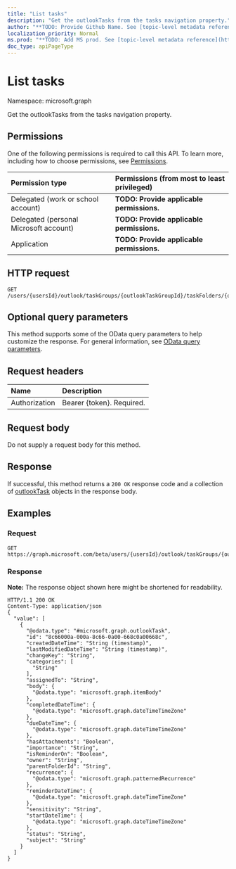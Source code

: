 ```yaml
---
title: "List tasks"
description: "Get the outlookTasks from the tasks navigation property."
author: "**TODO: Provide Github Name. See [topic-level metadata reference](https://msgo.azurewebsites.net/add/document/guidelines/metadata.html#topic-level-metadata)**"
localization_priority: Normal
ms.prod: "**TODO: Add MS prod. See [topic-level metadata reference](https://msgo.azurewebsites.net/add/document/guidelines/metadata.html#topic-level-metadata)**"
doc_type: apiPageType
---
```


# List tasks

Namespace: microsoft.graph

Get the outlookTasks from the tasks navigation property.

## Permissions
One of the following permissions is required to call this API. To learn more, including how to choose permissions, see [Permissions](/concepts/permissions-reference.md).

|Permission type|Permissions (from most to least privileged)|
|:---|:---|
|Delegated (work or school account)|**TODO: Provide applicable permissions.**|
|Delegated (personal Microsoft account)|**TODO: Provide applicable permissions.**|
|Application|**TODO: Provide applicable permissions.**|

## HTTP request

<!-- {
  "blockType": "ignored"
}
-->
``` http
GET /users/{usersId}/outlook/taskGroups/{outlookTaskGroupId}/taskFolders/{outlookTaskFolderId}/tasks
```

## Optional query parameters
This method supports some of the OData query parameters to help customize the response. For general information, see [OData query parameters](/graph/query-parameters).

## Request headers
|Name|Description|
|:---|:---|
|Authorization|Bearer {token}. Required.|

## Request body
Do not supply a request body for this method.

## Response

If successful, this method returns a `200 OK` response code and a collection of [outlookTask](../resources/outlooktask.md) objects in the response body.

## Examples

### Request
<!-- {
  "blockType": "request",
  "name": "get_outlooktask"
}
-->
``` http
GET https://graph.microsoft.com/beta/users/{usersId}/outlook/taskGroups/{outlookTaskGroupId}/taskFolders/{outlookTaskFolderId}/tasks
```

### Response
**Note:** The response object shown here might be shortened for readability.
<!-- {
  "blockType": "response",
  "truncated": true,
  "@odata.type": "collection(microsoft.graph.outlooktask)"
}
-->
``` http
HTTP/1.1 200 OK
Content-Type: application/json
{
  "value": [
    {
      "@odata.type": "#microsoft.graph.outlookTask",
      "id": "8c66000a-000a-8c66-0a00-668c0a00668c",
      "createdDateTime": "String (timestamp)",
      "lastModifiedDateTime": "String (timestamp)",
      "changeKey": "String",
      "categories": [
        "String"
      ],
      "assignedTo": "String",
      "body": {
        "@odata.type": "microsoft.graph.itemBody"
      },
      "completedDateTime": {
        "@odata.type": "microsoft.graph.dateTimeTimeZone"
      },
      "dueDateTime": {
        "@odata.type": "microsoft.graph.dateTimeTimeZone"
      },
      "hasAttachments": "Boolean",
      "importance": "String",
      "isReminderOn": "Boolean",
      "owner": "String",
      "parentFolderId": "String",
      "recurrence": {
        "@odata.type": "microsoft.graph.patternedRecurrence"
      },
      "reminderDateTime": {
        "@odata.type": "microsoft.graph.dateTimeTimeZone"
      },
      "sensitivity": "String",
      "startDateTime": {
        "@odata.type": "microsoft.graph.dateTimeTimeZone"
      },
      "status": "String",
      "subject": "String"
    }
  ]
}
```

